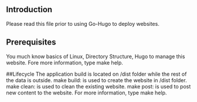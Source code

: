 ## Introduction
Please read this file prior to using Go-Hugo to deploy websites.

## Prerequisites
You much know basics of Linux, Directory Structure, Hugo to manage this website. Fore more information, type make help.

##Lifecycle
The application build is located on /dist folder while the rest of the data is outside.
make build: is used to create the website in /dist folder.
make clean: is used to clean the existing website.
make post: is used to post new content to the website.
For more information, type make help.

